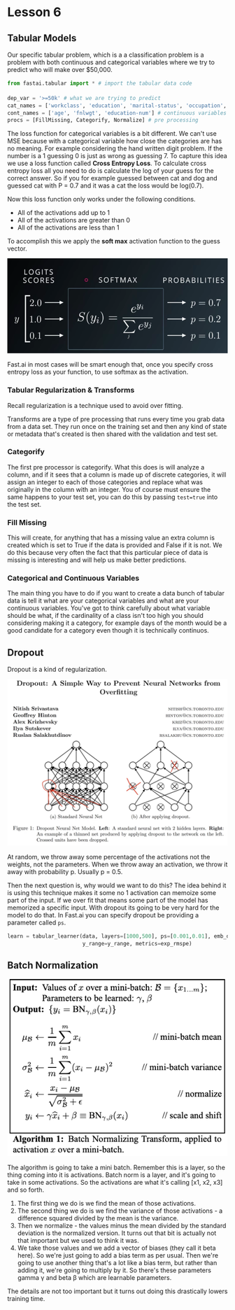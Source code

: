 # Lesson 6

## Tabular Models

Our specific tabular problem, which is a a classification problem is a problem with both continuous and categorical variables where we try to predict who will make over $50,000.

```Python
from fastai.tabular import * # import the tabular data code

dep_var = '>=50k' # what we are trying to predict
cat_names = ['workclass', 'education', 'marital-status', 'occupation', 'relationship', 'race'] # categorical variables 
cont_names = ['age', 'fnlwgt', 'education-num'] # continuous variables
procs = [FillMissing, Categorify, Normalize] # pre processing
```

The loss function for categorical variables is a bit different. We can't use MSE because with a categorical variable how close the categories are has no meaning. For example considering the  hand written digit problem. If the number is a 1 guessing 0 is just as wrong as guessing 7. To capture this idea we use a loss function called **Cross Entropy Loss**. To calculate cross entropy loss all you need to do is calculate the log of your guess for the correct answer. So if you for example guessed between cat and dog and guessed cat with P = 0.7 and it was a cat the loss would be log(0.7).

Now this loss function only works under the following conditions.

- All of the activations add up to 1
- All of the activations are greater than 0
- All of the activations are less than 1

To accomplish this we apply the **soft max** activation function to the guess vector.

<img src="images/softmax.png" width="700">

Fast.ai in most cases will be smart enough that, once you specify cross entropy loss as your function, to use softmax as the activation.

### Tabular Regularization & Transforms

Recall regularization is a technique used to avoid over fitting.

Transforms are a type of pre processing that runs every time you grab data from a data set. They run once on the training set and then any kind of state or metadata that's created is then shared with the validation and test set.

### Categorify

The first pre processor is categorify. What this does is will analyze a column, and if it sees that a column is made up of discrete categories, it will assign an integer to each of those categories and replace what was originally in the column with an integer. You of course must ensure the same happens to your test set, you can do this by passing `test=true` into the test set.

### Fill Missing

This will create, for anything that has a missing value an extra column is created which is set to True if the data is provided and False if it is not. We do this because very often the fact that this particular piece of data is missing is interesting and will help us make better predictions.

### Categorical and Continuous Variables

The main thing you have to do if you want to create a data bunch of tabular data is tell it what are your categorical variables and what are your continuous variables. You've got to think carefully about what variable should be what, if the cardinality of a class isn't too high you should considering making it a category, for example days of the month would be a good candidate for a category even though it is technically continuos.

## Dropout

Dropout is a kind of regularization.

<img src="images/dropout.png" with="1000">

At random, we throw away some percentage of the activations not the weights, not the parameters. When we throw away an activation, we throw it away with probability p. Usually p = 0.5.

Then the next question is, why would we want to do this? The idea behind it is using this technique makes it some no 1 activation can memoize some part of the input. If we over fit that means some part of the model has memorized a specific input. With dropout its going to be very hard for the model to do that. In Fast.ai you can specify dropout be providing a parameter called `ps`.

```Python
learn = tabular_learner(data, layers=[1000,500], ps=[0.001,0.01], emb_drop=0.04,
                        y_range=y_range, metrics=exp_rmspe)
```

## Batch Normalization

<img src="images/batchnorm.png">

The algorithm is going to take a mini batch. Remember this is a layer, so the thing coming into it is activations. Batch norm is a layer, and it's going to take in some activations. So the activations are what it's calling [x1, x2, x3] and so forth.

1. The first thing we do is we find the mean of those activations.
2. The second thing we do is we find the variance of those activations - a difference squared divided by the mean is the variance.
3. Then we normalize - the values minus the mean divided by the standard deviation is the normalized version. It turns out that bit is actually not that important but we used to think it was.
4. We take those values and we add a vector of biases (they call it beta here). So we're just going to add a bias term as per usual. Then we're going to use another thing that's a lot like a bias term, but rather than adding it, we're going to multiply by it. So there's these parameters gamma γ and beta β which are learnable parameters.

The details are not too important but it turns out doing this drastically lowers training time.
